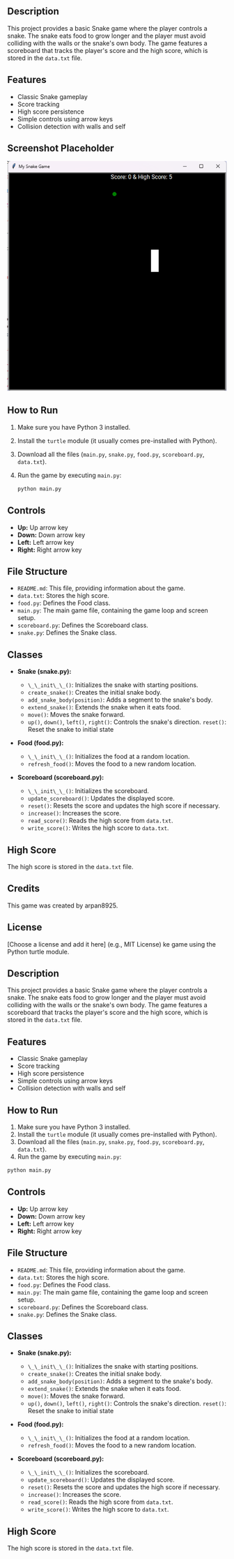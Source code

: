 ## Description

This project provides a basic Snake game where the player controls a snake. The snake eats food to grow longer and the player must avoid colliding with the walls or the snake's own body. The game features a scoreboard that tracks the player's score and the high score, which is stored in the `data.txt` file.

## Features

*   Classic Snake gameplay
*   Score tracking
*   High score persistence
*   Simple controls using arrow keys
*   Collision detection with walls and self

## Screenshot Placeholder

![Screenshot of the Snake Game](images/Screenshot_112.png)

## How to Run

1.  Make sure you have Python 3 installed.
2.  Install the `turtle` module (it usually comes pre-installed with Python).
3.  Download all the files (`main.py`, `snake.py`, `food.py`, `scoreboard.py`, `data.txt`).
4.  Run the game by executing `main.py`:

    ```bash
    python main.py
    ```

## Controls

*   **Up:** Up arrow key
*   **Down:** Down arrow key
*   **Left:** Left arrow key
*   **Right:** Right arrow key

## File Structure

*   `README.md`: This file, providing information about the game.
*   `data.txt`: Stores the high score.
*   `food.py`: Defines the Food class.
*   `main.py`: The main game file, containing the game loop and screen setup.
*   `scoreboard.py`: Defines the Scoreboard class.
*   `snake.py`: Defines the Snake class.

## Classes

*   **Snake (snake.py):**
    *   `\_\_init\_\_()`: Initializes the snake with starting positions.
    *   `create_snake()`: Creates the initial snake body.
    *   `add_snake_body(position)`: Adds a segment to the snake's body.
    *   `extend_snake()`: Extends the snake when it eats food.
    *   `move()`: Moves the snake forward.
    *   `up()`, `down()`, `left()`, `right()`: Controls the snake's direction.
        `reset()`: Reset the snake to initial state

*   **Food (food.py):**
    *   `\_\_init\_\_()`: Initializes the food at a random location.
    *   `refresh_food()`: Moves the food to a new random location.

*   **Scoreboard (scoreboard.py):**
    *   `\_\_init\_\_()`: Initializes the scoreboard.
    *   `update_scoreboard()`: Updates the displayed score.
    *   `reset()`: Resets the score and updates the high score if necessary.
    *   `increase()`: Increases the score.
    *   `read_score()`: Reads the high score from `data.txt`.
    *   `write_score()`: Writes the high score to `data.txt`.

## High Score

The high score is stored in the `data.txt` file.

## Credits

This game was created by arpan8925.

## License

[Choose a license and add it here] (e.g., MIT License)
ke game using the Python turtle module.

## Description

This project provides a basic Snake game where the player controls a snake. The snake eats food to grow longer and the player must avoid colliding with the walls or the snake's own body. The game features a scoreboard that tracks the player's score and the high score, which is stored in the `data.txt` file.

## Features

*   Classic Snake gameplay
*   Score tracking
*   High score persistence
*   Simple controls using arrow keys
*   Collision detection with walls and self

## How to Run

1.  Make sure you have Python 3 installed.
2.  Install the `turtle` module (it usually comes pre-installed with Python).
3.  Download all the files (`main.py`, `snake.py`, `food.py`, `scoreboard.py`, `data.txt`).
4.  Run the game by executing `main.py`:

```bash
python main.py
```

## Controls

*   **Up:** Up arrow key
*   **Down:** Down arrow key
*   **Left:** Left arrow key
*   **Right:** Right arrow key

## File Structure

*   `README.md`: This file, providing information about the game.
*   `data.txt`: Stores the high score.
*   `food.py`: Defines the Food class.
*   `main.py`: The main game file, containing the game loop and screen setup.
*   `scoreboard.py`: Defines the Scoreboard class.
*   `snake.py`: Defines the Snake class.

## Classes

*   **Snake (snake.py):**
    *   `\_\_init\_\_()`: Initializes the snake with starting positions.
    *   `create_snake()`: Creates the initial snake body.
    *   `add_snake_body(position)`: Adds a segment to the snake's body.
    *   `extend_snake()`: Extends the snake when it eats food.
    *   `move()`: Moves the snake forward.
    *   `up()`, `down()`, `left()`, `right()`: Controls the snake's direction.
        `reset()`: Reset the snake to initial state

*   **Food (food.py):**
    *   `\_\_init\_\_()`: Initializes the food at a random location.
    *   `refresh_food()`: Moves the food to a new random location.

*   **Scoreboard (scoreboard.py):**
    *   `\_\_init\_\_()`: Initializes the scoreboard.
    *   `update_scoreboard()`: Updates the displayed score.
    *   `reset()`: Resets the score and updates the high score if necessary.
    *   `increase()`: Increases the score.
    *   `read_score()`: Reads the high score from `data.txt`.
    *   `write_score()`: Writes the high score to `data.txt`.

## High Score

The high score is stored in the `data.txt` file.
